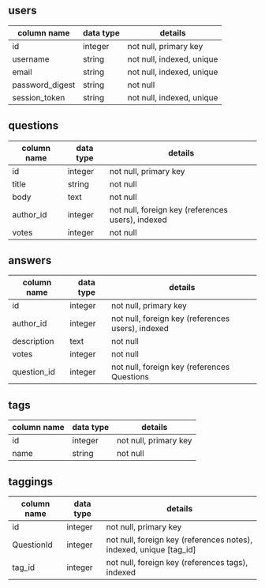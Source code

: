 
## users
column name     | data type | details
----------------|-----------|-----------------------
id              | integer   | not null, primary key
username        | string    | not null, indexed, unique
email           | string    | not null, indexed, unique
password_digest | string    | not null
session_token   | string    | not null, indexed, unique

## questions
column name | data type | details
------------|-----------|-----------------------
id          | integer   | not null, primary key
title       | string    | not null
body        | text      | not null
author_id   | integer   | not null, foreign key (references users), indexed
votes       | integer   | not null

## answers
column name | data type | details
------------|-----------|-----------------------
id          | integer   | not null, primary key
author_id   | integer   | not null, foreign key (references users), indexed
description | text     | not null
votes       | integer   | not null
question_id   | integer   | not null, foreign key (references Questions

## tags
column name | data type | details
------------|-----------|-----------------------
id          | integer   | not null, primary key
name        | string    | not null


## taggings
column name | data type | details
------------|-----------|-----------------------
id          | integer   | not null, primary key
QuestionId     | integer   | not null, foreign key (references notes), indexed, unique [tag_id]
tag_id      | integer   | not null, foreign key (references tags), indexed
